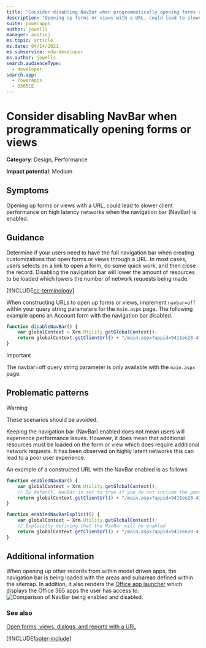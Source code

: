 ```yaml
---
title: "Consider disabling NavBar when programmatically opening forms or views | MicrosoftDocs"
description: "Opening up forms or views with a URL, could lead to slower client performance on high latency networks when the navigation bar (NavBar) is enabled."
suite: powerapps
author: jowells
manager: austinj
ms.topic: article
ms.date: 04/14/2021
ms.subservice: mda-developer
ms.author: jowells
search.audienceType: 
  - developer
search.app: 
  - PowerApps
  - D365CE
---
```

# Consider disabling NavBar when programmatically opening forms or views

**Category**: Design, Performance

**Impact potential**: Medium

<a name='symptoms'></a>

## Symptoms

Opening up forms or views with a URL, could lead to slower client performance on high latency networks when the navigation bar (NavBar) is enabled.

<a name='guidance'></a>

## Guidance

Determine if your users need to have the full navigation bar when creating customizations that open forms or views through a URL. In most cases, users selects on a link to open a form, do some quick work, and then close the record.  Disabling the navigation bar will lower the amount of resources to be loaded which lowers the number of network requests being made.  

[!INCLUDE[cc-terminology](../../../data-platform/includes/cc-terminology.md)]

When constructing URLs to open up forms or views, implement `navbar=off` within your query string parameters for the `main.aspx` page. The following example opens an Account form with the navigation bar disabled.

```JavaScript
function disableNavBar() {
    var globalContext = Xrm.Utility.getGlobalContext();
    return globalContext.getClientUrl() + "/main.aspx?appid=9411ee28-4310-e811-a839-000d3a33a7cb&etc=1&id={00000000-0000-0000-00AA-000010001004}&pagetype=entityrecord&navbar=off";
}
```

> [!IMPORTANT]
> The navbar=off query string parameter is only available with the `main.aspx` page. 

<a name='problem'></a>

## Problematic patterns

> [!WARNING] 
> These scenarios should be avoided. 

Keeping the navigation bar (NavBar) enabled does not mean users will experience performance issues. However, it does mean that additional resources must be loaded on the form or view which does require additional network requests.  It has been observed on highly latent networks this can lead to a poor user experience.

An example of a constructed URL with the NavBar enabled is as follows

```JavaScript
function enabledNavBar() {
    var globalContext = Xrm.Utility.getGlobalContext();
    // By default, NavBar is set to true if you do not include the parameter in the query string:
    return globalContext.getClientUrl() + "/main.aspx?appid=9411ee28-4310-e811-a839-000d3a33a7cb&etc=1&id={00000000-0000-0000-00AA-000010001004}&pagetype=entityrecord";
}

function enabledNavBarExplicit() {
    var globalContext = Xrm.Utility.getGlobalContext();
    // Explicitly defining that the NavBar will be enabled
    return globalContext.getClientUrl() + "/main.aspx?appid=9411ee28-4310-e811-a839-000d3a33a7cb&etc=1&id={00000000-0000-0000-00AA-000010001004}&pagetype=entityrecord&navbar=on";
}
```

<a name='additional'></a>

## Additional information

When opening up other records from within model driven apps, the navigation bar is being loaded with the areas and subareas defined within the sitemap.  In addition, it also renders the [Office app launcher](https://support.office.com/article/Meet-the-Office-365-app-launcher-79f12104-6fed-442f-96a0-eb089a3f476a) which displays the Office 365 apps the user has access to.<br/>
![Comparison of NavBar being enabled and disabled.](../media/navbar_comparison_enabled_disabled.png)

<a name='seealso'></a>

### See also

[Open forms, views, dialogs, and reports with a URL](../../open-forms-views-dialogs-reports-url.md)


[!INCLUDE[footer-include](../../../../includes/footer-banner.md)]